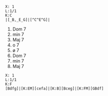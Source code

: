```music-abc
X: 1
L:1/1
K:C
|[_B,_E_G]|[^C^E^G]|
```
1. Dom 7
2. min 7
3. Maj 7
4. o 7
5. ø 7
6. Dom 7
7. min 7
8. Maj 7

```music-abc
X: 1
L:1/1
K:F
[Bdfg]|[K:EM][cefa]|[K:B][Bceg]|[K:FM][GBdf]
```

